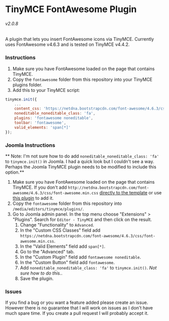 # TinyMCE FontAwesome Plugin

###### v2.0.8

A plugin that lets you insert FontAwesome icons via TinyMCE. Currently uses FontAwesome v4.6.3 and is tested on TinyMCE v4.4.2.


### Instructions
1. Make sure you have FontAwesome loaded on the page that contains TinyMCE.
2. Copy the `fontawesome` folder from this repository into your TinyMCE plugins folder.
3. Add this to your TinyMCE script:
```js
tinymce.init({
    ...
    content_css: 'https://netdna.bootstrapcdn.com/font-awesome/4.6.3/css/font-awesome.min.css',
    noneditable_noneditable_class: 'fa',
    plugins: 'fontawesome noneditable',
    toolbar: 'fontawesome',
    valid_elements: 'span[*]'
});
```

### Joomla Instructions
** Note: I'm not sure how to do add `noneditable_noneditable_class: 'fa'` to `tinymce.init()` in Joomla. I had a quick look but I couldn't see a way. Perhaps the Joomla TinyMCE plugin needs to be modified to include this option.**

1. Make sure you have FontAwesome loaded on the page that contains TinyMCE. If you don't add `http://netdna.bootstrapcdn.com/font-awesome/4.6.3/css/font-awesome.min.css` [directly to the template](https://docs.joomla.org/J3.x:Adding_JavaScript_and_CSS_to_the_page) or use [this plugin](https://thekrotek.com/joomla-extensions/admin-custom-css) to add it.
2. Copy the `fontawesome` folder from this repository into `/media/editors/tinymce/plugins/`.
3. Go to Joomla admin panel. In the top menu choose "Extensions" > "Plugins". Search for `Editor - TinyMCE` and then click on the result.
    1. Change "Functionality" to `Advanced`.
    2. In the "Custom CSS Classes" field add `https://netdna.bootstrapcdn.com/font-awesome/4.6.3/css/font-awesome.min.css`.
    3. In the "Valid Elements" field add `span[*]`.
    4. Go to the "Advanced" tab.
    5. In the "Custom Plugin" field add `fontawesome noneditable`.
    6. In the "Custom Button" field add `fontawesome`.
    7. Add `noneditable_noneditable_class: 'fa'` to `tinymce.init()`. *Not sure how to do this.*.
    8. Save the plugin.

### Issues
If you find a bug or you want a feature added please create an issue. However there is no guarantee that I will work on issues as I don't have much spare time. If you create a pull request I will probably accept it.
